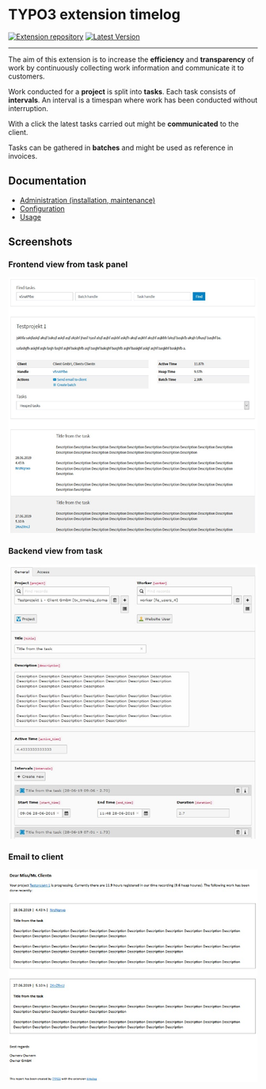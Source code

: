 # TYPO3 extension timelog

[![Extension repository](https://badgen.net/badge/TYPO3/timelog/orange)](https://extensions.typo3.org/extension/timelog/)
[![Latest Version](https://badgen.net/packagist/v/buepro/typo3-timelog)](https://github.com/buepro/typo3-timelog/releases)

---

The aim of this extension is to increase the **efficiency** and **transparency** of work by continuously collecting work 
information and communicate it to customers.

Work conducted for a **project** is split into **tasks**. Each task consists of **intervals**. An interval is a 
timespan where work has been conducted without interruption.

With a click the latest tasks carried out might be **communicated** to the client.

Tasks can be gathered in **batches** and might be used as reference in invoices.

## Documentation

- [Administration (installation, maintenance)](Documentation/Administration.md)
- [Configuration](Documentation/Configuration.md)
- [Usage](Documentation/Usage.md)

## Screenshots

### Frontend view from task panel
![Frontend view from task panel](Documentation/Images/Readme/FE_TaskPanel.jpg "Frontend view from task panel")

### Backend view from task
![Backend view from task](Documentation/Images/Readme/BE_Task.jpg "Backend view from task")

### Email to client
![Email to client](Documentation/Images/Readme/Email_Client.jpg "Email to client")
